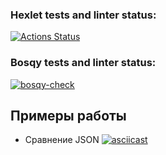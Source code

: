 ### Hexlet tests and linter status:
[![Actions Status](https://github.com/Bosqy/frontend-project-46/workflows/hexlet-check/badge.svg)](https://github.com/Bosqy/frontend-project-46/actions)

### Bosqy tests and linter status:
[![bosqy-check](https://github.com/Bosqy/frontend-project-46/actions/workflows/bosqy-check.yml/badge.svg)](https://github.com/Bosqy/frontend-project-46/actions/workflows/bosqy-check.yml)

## Примеры работы
* Сравнение JSON
[![asciicast](https://asciinema.org/a/WKgVsvEr2H7oYQRiYfPxo9ZDR.svg)](https://asciinema.org/a/WKgVsvEr2H7oYQRiYfPxo9ZDR)
